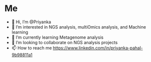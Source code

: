 # Me
- 👋 Hi, I’m @Priyanka
- 👀 I’m interested in NGS analysis, multiOmics analysis, and Machine learning
- 🌱 I’m currently learning Metagenome analysis
- 💞️ I’m looking to collaborate on NGS analysis projects
- 📫 How to reach me https://www.linkedin.com/in/priyanka-pahal-9b98811a1

<!---
priyapahal/priyapahal is a ✨ special ✨ repository because its `README.md` (this file) appears on your GitHub profile.
You can click the Preview link to take a look at your changes.
--->
